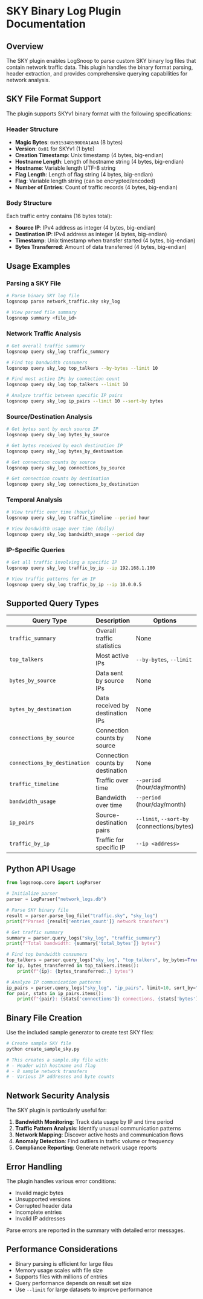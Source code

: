 # SKY Binary Log Plugin Documentation

## Overview

The SKY plugin enables LogSnoop to parse custom SKY binary log files that contain network traffic data. This plugin handles the binary format parsing, header extraction, and provides comprehensive querying capabilities for network analysis.

## SKY File Format Support

The plugin supports SKYv1 binary format with the following specifications:

### Header Structure
- **Magic Bytes**: `0x91534B590D0A1A0A` (8 bytes)
- **Version**: `0x01` for SKYv1 (1 byte) 
- **Creation Timestamp**: Unix timestamp (4 bytes, big-endian)
- **Hostname Length**: Length of hostname string (4 bytes, big-endian)
- **Hostname**: Variable length UTF-8 string
- **Flag Length**: Length of flag string (4 bytes, big-endian)
- **Flag**: Variable length string (can be encrypted/encoded)
- **Number of Entries**: Count of traffic records (4 bytes, big-endian)

### Body Structure
Each traffic entry contains (16 bytes total):
- **Source IP**: IPv4 address as integer (4 bytes, big-endian)
- **Destination IP**: IPv4 address as integer (4 bytes, big-endian)
- **Timestamp**: Unix timestamp when transfer started (4 bytes, big-endian)
- **Bytes Transferred**: Amount of data transferred (4 bytes, big-endian)

## Usage Examples

### Parsing a SKY File
```bash
# Parse binary SKY log file
logsnoop parse network_traffic.sky sky_log

# View parsed file summary
logsnoop summary <file_id>
```

### Network Traffic Analysis
```bash
# Get overall traffic summary
logsnoop query sky_log traffic_summary

# Find top bandwidth consumers
logsnoop query sky_log top_talkers --by-bytes --limit 10

# Find most active IPs by connection count
logsnoop query sky_log top_talkers --limit 10

# Analyze traffic between specific IP pairs
logsnoop query sky_log ip_pairs --limit 10 --sort-by bytes
```

### Source/Destination Analysis
```bash
# Get bytes sent by each source IP
logsnoop query sky_log bytes_by_source

# Get bytes received by each destination IP  
logsnoop query sky_log bytes_by_destination

# Get connection counts by source
logsnoop query sky_log connections_by_source

# Get connection counts by destination
logsnoop query sky_log connections_by_destination
```

### Temporal Analysis
```bash
# View traffic over time (hourly)
logsnoop query sky_log traffic_timeline --period hour

# View bandwidth usage over time (daily)
logsnoop query sky_log bandwidth_usage --period day
```

### IP-Specific Queries
```bash
# Get all traffic involving a specific IP
logsnoop query sky_log traffic_by_ip --ip 192.168.1.100

# View traffic patterns for an IP
logsnoop query sky_log traffic_by_ip --ip 10.0.0.5
```

## Supported Query Types

| Query Type | Description | Options |
|------------|-------------|---------|
| `traffic_summary` | Overall traffic statistics | None |
| `top_talkers` | Most active IPs | `--by-bytes`, `--limit` |
| `bytes_by_source` | Data sent by source IPs | None |
| `bytes_by_destination` | Data received by destination IPs | None |
| `connections_by_source` | Connection counts by source | None |
| `connections_by_destination` | Connection counts by destination | None |
| `traffic_timeline` | Traffic over time | `--period` (hour/day/month) |
| `bandwidth_usage` | Bandwidth over time | `--period` (hour/day/month) |
| `ip_pairs` | Source-destination pairs | `--limit`, `--sort-by` (connections/bytes) |
| `traffic_by_ip` | Traffic for specific IP | `--ip <address>` |

## Python API Usage

```python
from logsnoop.core import LogParser

# Initialize parser
parser = LogParser("network_logs.db")

# Parse SKY binary file
result = parser.parse_log_file("traffic.sky", "sky_log")
print(f"Parsed {result['entries_count']} network transfers")

# Get traffic summary
summary = parser.query_logs("sky_log", "traffic_summary")
print(f"Total bandwidth: {summary['total_bytes']} bytes")

# Find top bandwidth consumers
top_talkers = parser.query_logs("sky_log", "top_talkers", by_bytes=True, limit=5)
for ip, bytes_transferred in top_talkers.items():
    print(f"{ip}: {bytes_transferred:,} bytes")

# Analyze IP communication patterns
ip_pairs = parser.query_logs("sky_log", "ip_pairs", limit=10, sort_by="bytes")
for pair, stats in ip_pairs.items():
    print(f"{pair}: {stats['connections']} connections, {stats['bytes']} bytes")
```

## Binary File Creation

Use the included sample generator to create test SKY files:

```python
# Create sample SKY file
python create_sample_sky.py

# This creates a sample.sky file with:
# - Header with hostname and flag
# - 8 sample network transfers
# - Various IP addresses and byte counts
```

## Network Security Analysis

The SKY plugin is particularly useful for:

1. **Bandwidth Monitoring**: Track data usage by IP and time period
2. **Traffic Pattern Analysis**: Identify unusual communication patterns
3. **Network Mapping**: Discover active hosts and communication flows
4. **Anomaly Detection**: Find outliers in traffic volume or frequency
5. **Compliance Reporting**: Generate network usage reports

## Error Handling

The plugin handles various error conditions:
- Invalid magic bytes
- Unsupported versions  
- Corrupted header data
- Incomplete entries
- Invalid IP addresses

Parse errors are reported in the summary with detailed error messages.

## Performance Considerations

- Binary parsing is efficient for large files
- Memory usage scales with file size
- Supports files with millions of entries
- Query performance depends on result set size
- Use `--limit` for large datasets to improve performance